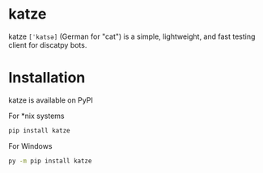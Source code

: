 # katze

katze `[ˈkatsə]` (German for "cat") is a simple, lightweight, and fast testing client for discatpy bots.


# Installation

katze is available on PyPI

For *nix systems
```bash
pip install katze
```

For Windows
```bash
py -m pip install katze
```
